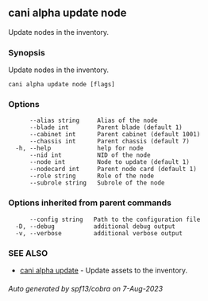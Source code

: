 ## cani alpha update node

Update nodes in the inventory.

### Synopsis

Update nodes in the inventory.

```
cani alpha update node [flags]
```

### Options

```
      --alias string     Alias of the node
      --blade int        Parent blade (default 1)
      --cabinet int      Parent cabinet (default 1001)
      --chassis int      Parent chassis (default 7)
  -h, --help             help for node
      --nid int          NID of the node
      --node int         Node to update (default 1)
      --nodecard int     Parent node card (default 1)
      --role string      Role of the node
      --subrole string   Subrole of the node
```

### Options inherited from parent commands

```
      --config string   Path to the configuration file
  -D, --debug           additional debug output
  -v, --verbose         additional verbose output
```

### SEE ALSO

* [cani alpha update](cani_alpha_update.md)	 - Update assets to the inventory.

###### Auto generated by spf13/cobra on 7-Aug-2023
